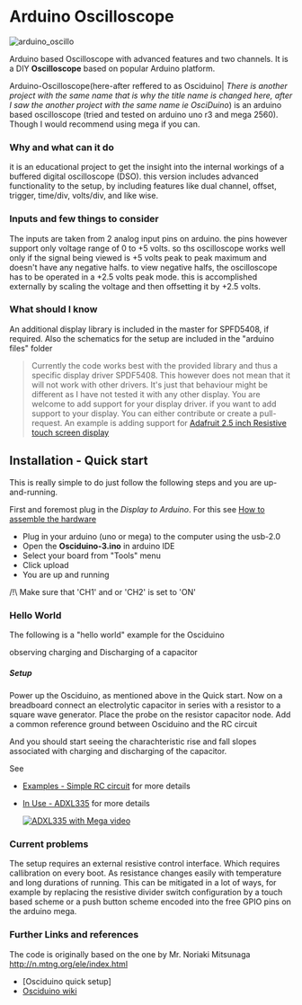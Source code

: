 # Arduino Oscilloscope

![arduino_oscillo](https://raw.githubusercontent.com/wayri/Arduino-Oscilloscope/master/Working_Pictures/working_ungrounded.jpg)

Arduino based Oscilloscope with advanced features and two channels. It is a DIY **Oscilloscope** based on popular Arduino platform.


Arduino-Oscilloscope(here-after reffered to as Osciduino| *There is another project with the same name that is why the title name is changed here, after I saw the another project with the same name ie OsciDuino*) is an arduino based oscilloscope (tried and tested on arduino uno r3 and mega 2560). Though I would recommend using mega if you can.

### Why and what can it do
it is an educational project to get the insight into the internal workings of a buffered digital oscilloscope (DSO). 
this version includes advanced functionality to the setup, by including features like dual channel, offset, trigger, time/div, volts/div, and like wise.

### Inputs and few things to consider
The inputs are taken from 2 analog input pins on arduino. the pins however support only voltage range of 0 to +5 volts. so ths oscilloscope works well only if the signal being viewed is +5 volts peak to peak maximum and doesn't have any negative halfs. to view negative halfs, the oscilloscope has to be operated in a +2.5 volts peak mode. this is accomplished externally by scaling the voltage and then offsetting it by +2.5 volts.   

### What should I know
An additional display library is included in the master for SPFD5408, if required.
Also the schematics for the setup are included in the "arduino files" folder

> Currently the code works best with the provided library and thus a specific display driver SPDF5408.
This however does not mean that it will not work with other drivers. It's just that behaviour might be different
as I have not tested it with any other display. You are welcome to add support for your display driver.
if you want to add support to your display. You can either contribute or create a pull-request. An example is adding
support for [Adafruit 2.5 inch Resistive touch screen display](https://github.com/wayri/Osciduino/issues/1)

## Installation - Quick start

This is really simple to do just follow the following steps and you are up-and-running. 

First and foremost plug in the *Display to Arduino*. For this see [How to assemble the hardware](https://wayri.github.io/Osciduino/wiki)

- Plug in your arduino (uno or mega) to the computer using the usb-2.0
- Open the **Osciduino-3.ino** in arduino IDE
- Select your board from "Tools" menu
- Click upload
- You are up and running

/!\ Make sure that 'CH1' and or 'CH2' is set to 'ON'

### Hello World

The following is a "hello world" example for the Osciduino

observing charging and Discharging of a capacitor 

##### Setup
Power up the Osciduino, as mentioned above in the Quick start. 
Now on a breadboard connect an electrolytic capacitor in series with a resistor to a square wave generator. 
Place the probe on the resistor capacitor node. Add a common reference ground between Osciduino and the RC circuit


And you should start seeing the charachteristic rise and fall slopes
associated with charging and discharging of the capacitor.

See
- [Examples - Simple RC circuit](https://github.com/wayri/Osciduino/wiki/examples) for more details
- [In Use - ADXL335](https://github.com/wayri/Arduino-Oscilloscope/wiki/General-Outline#use) for more details
   
   [![ADXL335 with Mega video](https://i.ytimg.com/vi/DczcwX6qwa0/hqdefault.jpg)](https://www.youtube.com/embed/DczcwX6qwa0)

### Current problems

The setup requires an external resistive control interface. Which requires callibration on every boot. As resistance changes easily with temperature and long durations of running. This can be mitigated in a lot of ways, for example by replacing the resistive divider switch
configuration by a touch based scheme or a push button scheme encoded into the free GPIO pins on the arduino mega.

### Further Links and references

The code is originally based on the one by Mr. Noriaki Mitsunaga http://n.mtng.org/ele/index.html


- [Osciduino quick setup]
- [Osciduino wiki](https://github.com/wayri/Arduino-Oscilloscope/wiki)
















